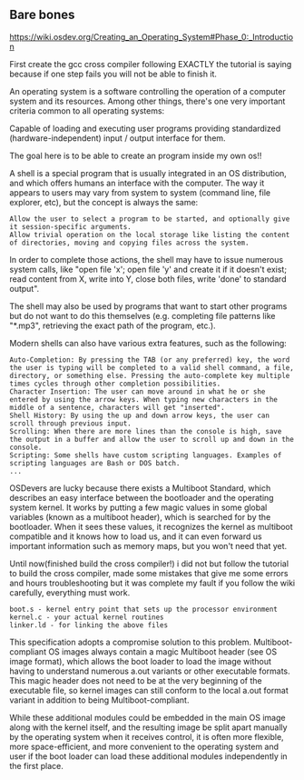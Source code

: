 ## Bare bones

https://wiki.osdev.org/Creating_an_Operating_System#Phase_0:_Introduction

First create the gcc cross compiler following EXACTLY the tutorial is saying because if one step fails you will not be able to finish it.

An operating system is a software controlling the operation of a computer system and its resources. Among other things, there's one very important criteria common to all operating systems:

 Capable of loading and executing user programs providing standardized (hardware-independent) input / output interface for them.

The goal here is to be able to create an program inside my own os!!

A shell is a special program that is usually integrated in an OS distribution, and which offers humans an interface with the computer. The way it appears to users may vary from system to system (command line, file explorer, etc), but the concept is always the same:

    Allow the user to select a program to be started, and optionally give it session-specific arguments.
    Allow trivial operation on the local storage like listing the content of directories, moving and copying files across the system. 

In order to complete those actions, the shell may have to issue numerous system calls, like "open file 'x'; open file 'y' and create it if it doesn't exist; read content from X, write into Y, close both files, write 'done' to standard output".

The shell may also be used by programs that want to start other programs but do not want to do this themselves (e.g. completing file patterns like "*.mp3", retrieving the exact path of the program, etc.).

Modern shells can also have various extra features, such as the following:

    Auto-Completion: By pressing the TAB (or any preferred) key, the word the user is typing will be completed to a valid shell command, a file, directory, or something else. Pressing the auto-complete key multiple times cycles through other completion possibilities.
    Character Insertion: The user can move around in what he or she entered by using the arrow keys. When typing new characters in the middle of a sentence, characters will get "inserted".
    Shell History: By using the up and down arrow keys, the user can scroll through previous input.
    Scrolling: When there are more lines than the console is high, save the output in a buffer and allow the user to scroll up and down in the console.
    Scripting: Some shells have custom scripting languages. Examples of scripting languages are Bash or DOS batch.
    ... 

OSDevers are lucky because there exists a Multiboot Standard, which describes an easy interface between the bootloader and the operating system kernel. It works by putting a few magic values in some global variables (known as a multiboot header), which is searched for by the bootloader. When it sees these values, it recognizes the kernel as multiboot compatible and it knows how to load us, and it can even forward us important information such as memory maps, but you won't need that yet. 

Until now(finished build the cross compiler!) i did not but follow the tutorial to build the cross compiler, made some mistakes that give me some errors and hours troubleshooting but it was complete my fault if you follow the wiki carefully, everything must work.

 
    boot.s - kernel entry point that sets up the processor environment
    kernel.c - your actual kernel routines
    linker.ld - for linking the above files 

This specification adopts a compromise solution to this problem. Multiboot-compliant OS images always contain a magic Multiboot header (see OS image format), which allows the boot loader to load the image without having to understand numerous a.out variants or other executable formats. This magic header does not need to be at the very beginning of the executable file, so kernel images can still conform to the local a.out format variant in addition to being Multiboot-compliant.

While these additional modules could be embedded in the main OS image along with the kernel itself, and the resulting image be split apart manually by the operating system when it receives control, it is often more flexible, more space-efficient, and more convenient to the operating system and user if the boot loader can load these additional modules independently in the first place.
